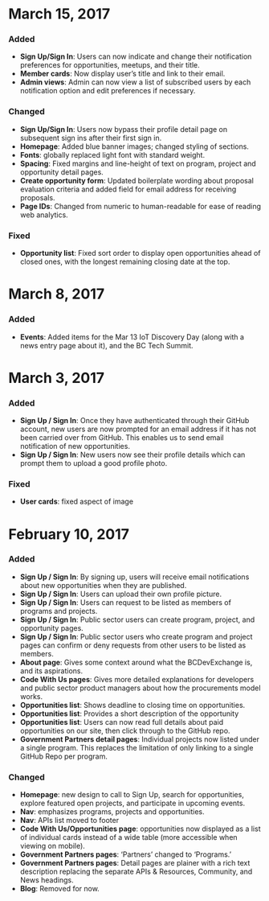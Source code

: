 # March 15, 2017

### Added

* **Sign Up/Sign In**: Users can now indicate and change their notification preferences for opportunities, meetups, and their title.
* **Member cards**: Now display user’s title and link to their email.
* **Admin views**: Admin can now view a list of subscribed users by each notification option and edit preferences if necessary.

### Changed
* **Sign Up/Sign In**: Users now bypass their profile detail page on subsequent sign ins after their first sign in.
* **Homepage**: Added blue banner images; changed styling of sections.
* **Fonts**: globally replaced light font with standard weight. 
* **Spacing**: Fixed margins and line-height of text on program, project and opportunity detail pages.
* **Create opportunity form**: Updated boilerplate wording about proposal evaluation criteria and added field for email address for receiving proposals.
* **Page IDs**: Changed from numeric to human-readable for ease of reading web analytics.

### Fixed
* **Opportunity list**: Fixed sort order to display open opportunities ahead of closed ones, with the longest remaining closing date at the top.

# March 8, 2017

### Added
* **Events**: Added items for the Mar 13 IoT Discovery Day (along with a news entry page about it), and the BC Tech Summit.

# March 3, 2017

### Added
* **Sign Up / Sign In**: Once they have authenticated through their GitHub account, new users are now prompted for an email address if it has not been carried over from GitHub. This enables us to send email notification of new opportunities.
* **Sign Up / Sign In**: New users now see their profile details which can prompt them to upload a good profile photo.

### Fixed
* **User cards**: fixed aspect of image

# February 10, 2017

### Added
* **Sign Up / Sign In**: By signing up, users will receive email notifications about new opportunities when they are published. 
* **Sign Up / Sign In**: Users can upload their own profile picture.
* **Sign Up / Sign In**: Users can request to be listed as members of programs and projects.
* **Sign Up / Sign In**: Public sector users can create program, project, and opportunity pages.
* **Sign Up / Sign In**: Public sector users who create program and project pages can confirm or deny requests from other users to be listed as members. 
* **About page**: Gives some context around what the BCDevExchange is, and its aspirations.
* **Code With Us pages**: Gives more detailed explanations for developers and public sector product managers about how the procurements model works.
* **Opportunities list**: Shows deadline to closing time on opportunities.
* **Opportunities list**: Provides a short description of the opportunity
* **Opportunities list**: Users can now read full details about paid opportunities on our site, then click through to the GitHub repo.
* **Government Partners detail pages**: Individual projects now listed under a single program. This replaces the limitation of only linking to a single GitHub Repo per program.

### Changed
* **Homepage**: new design to call to Sign Up, search for opportunities, explore featured open projects, and participate in upcoming events.
* **Nav**: emphasizes programs, projects and opportunities. 
* **Nav**: APIs list moved to footer
* **Code With Us/Opportunities page**: opportunities now displayed as a list of individual cards instead of a wide table (more accessible when viewing on mobile).
* **Government Partners pages**: ‘Partners’ changed to ‘Programs.’ 
* **Government Partners pages**: Detail pages are plainer with a rich text description replacing the separate APIs & Resources, Community, and News headings.
* **Blog**: Removed for now.
